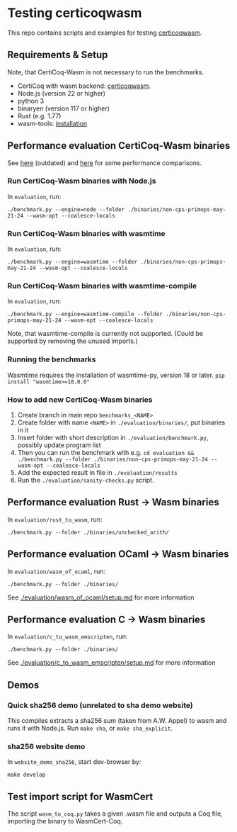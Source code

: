 # Testing certicoqwasm

This repo contains scripts and examples for testing [certicoqwasm](https://github.com/womeier/certicoqwasm).

## Requirements & Setup
Note, that CertiCoq-Wasm is not necessary to run the benchmarks.
- CertiCoq with wasm backend: [certicoqwasm](https://github.com/womeier/certicoqwasm).
- Node.js (version 22 or higher)
- python 3
- binaryen (version 117 or higher)
- Rust (e.g. 1.77)
- wasm-tools: [installation](https://github.com/bytecodealliance/wasm-tools)


## Performance evaluation CertiCoq-Wasm binaries
See [here](./evaluation/evaluation-wolfgang.md) (outdated) and [here](./evaluation/evaluation_27_03_24.org) for some performance comparisons.

### Run CertiCoq-Wasm binaries with Node.js
In `evaluation`, run:
```
./benchmark.py --engine=node --folder ./binaries/non-cps-primops-may-21-24 --wasm-opt --coalesce-locals
```

### Run CertiCoq-Wasm binaries with wasmtime
In `evaluation`, run:
```
./benchmark.py --engine=wasmtime --folder ./binaries/non-cps-primops-may-21-24 --wasm-opt --coalesce-locals
```

### Run CertiCoq-Wasm binaries with wasmtime-compile
In `evaluation`, run:
```
./benchmark.py --engine=wasmtime-compile --folder ./binaries/non-cps-primops-may-21-24 --wasm-opt --coalesce-locals
```

Note, that wasmtime-compile is currently not supported. (Could be supported by removing the unused imports.)

### Running the benchmarks
Wasmtime requires the installation of wasmtime-py, version 18 or later.
`pip install "wasmtime>=18.0.0"`

### How to add new CertiCoq-Wasm binaries
1) Create branch in main repo `benchmarks_<NAME>`
1) Create folder with name `<NAME>` in `./evaluation/binaries/`, put binaries in it
3) Insert folder with short description in `./evaluation/benchmark.py`, possibly update program list
4) Then you can run the benchmark with e.g. `cd evaluation && ./benchmark.py --folder ./binaries/non-cps-primops-may-21-24 --wasm-opt --coalesce-locals`
5) Add the expected result in file in `./evaluation/results`
6) Run the `./evaluation/sanity-checks.py` script.


## Performance evaluation Rust -> Wasm binaries
In `evaluation/rust_to_wasm`, run:
```
./benchmark.py --folder ./binaries/unchecked_arith/
```

## Performance evaluation OCaml -> Wasm binaries
In `evaluation/wasm_of_ocaml`, run:
```
./benchmark.py --folder ./binaries/
```
See [./evaluation/wasm_of_ocaml/setup.md](./evaluation/wasm_of_ocaml/setup.md) for more information

## Performance evaluation C -> Wasm binaries
In `evaluation/c_to_wasm_emscripten`, run:
```
./benchmark.py --folder ./binaries/
```
See [./evaluation/c_to_wasm_emscripten/setup.md](./evaluation/c_to_wasm_emscripten/setup.md) for more information

## Demos

### Quick sha256 demo (unrelated to sha demo website)
This compiles extracts a sha256 sum (taken from A.W. Appel) to wasm and runs it with Node.js.
Run `make sha`, or `make sha_explicit`.

### sha256 website demo
In `website_demo_sha256`, start dev-browser by:
```
make develop
```

## Test import script for WasmCert
The script `wasm_to_coq.py` takes a given .wasm file and outputs a Coq file, importing the binary to WasmCert-Coq.
